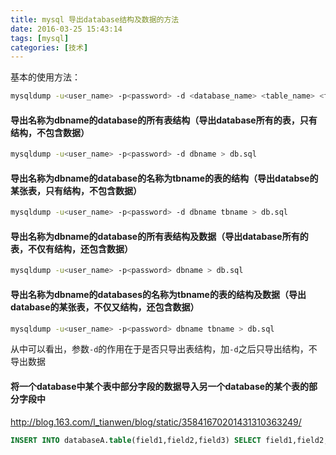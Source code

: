 ```yaml
---
title: mysql 导出database结构及数据的方法
date: 2016-03-25 15:43:14
tags: [mysql]
categories: [技术]
---
```

基本的使用方法：
```bash
mysqldump -u<user_name> -p<password> -d <database_name> <table_name> <file_name>.sql
```
#### 导出名称为dbname的database的所有表结构（导出database所有的表，只有结构，不包含数据）
```bash
mysqldump -u<user_name> -p<password> -d dbname > db.sql
```

#### 导出名称为dbname的database的名称为tbname的表的结构（导出databse的某张表，只有结构，不包含数据）
```bash
mysqldump -u<user_name> -p<password> -d dbname tbname > db.sql
```

#### 导出名称为dbname的database的所有表结构及数据（导出database所有的表，不仅有结构，还包含数据）
```bash
mysqldump -u<user_name> -p<password> dbname > db.sql
```

#### 导出名称为dbname的databases的名称为tbname的表的结构及数据（导出database的某张表，不仅又结构，还包含数据）
```bash
mysqldump -u<user_name> -p<password> dbname tbname > db.sql
```

从中可以看出，参数`-d`的作用在于是否只导出表结构，加`-d`之后只导出结构，不导出数据
<!--more-->

#### 将一个database中某个表中部分字段的数据导入另一个database的某个表的部分字段中
http://blog.163.com/l_tianwen/blog/static/35841670201431310363249/
```sql
INSERT INTO databaseA.table(field1,field2,field3) SELECT field1,field2,field3 FROM databaseB.table
```
